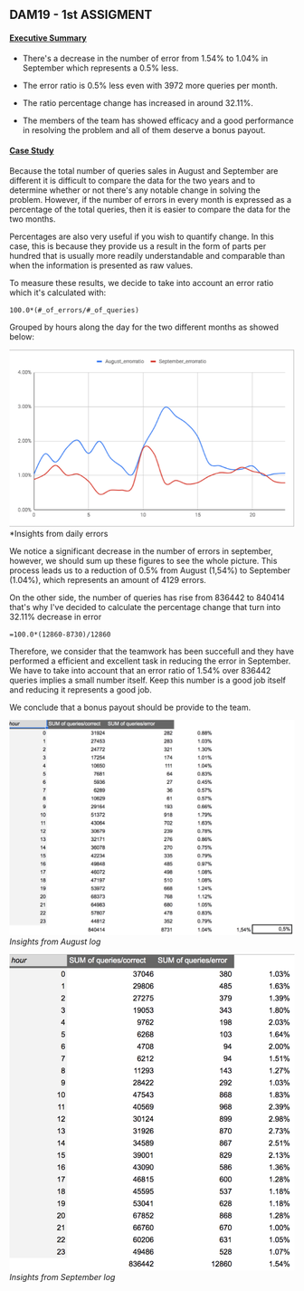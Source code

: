 ## DAM19 - 1st ASSIGMENT 

#### <u> Executive Summary </u>

* There's a decrease in the number of error from 
1.54% to 1.04% in September which represents a 0.5% less.

* The error ratio is 0.5% less even with 3972 more queries per month.

* The ratio percentage change has increased in around 32.11%.

* The members of the team has showed efficacy and a good performance in resolving the problem and all of them deserve a bonus payout.

#### <u> Case Study </u>

Because the total number of queries sales in August and September are different it is difficult to compare the data for the two years and to determine whether or not there's any notable change in solving the problem. However, if the number of errors in every month is expressed as a percentage of the total queries, then it is easier to compare the data for the two months.

Percentages are also very useful if you wish to quantify change. In this case, this is because they provide us a result in the form of parts per hundred that is usually more readily understandable and comparable than when the information is presented as raw values.

To measure these results, we decide to take into account an error ratio which it's calculated with: 

```
100.0*(#_of_errors/#_of_queries)
```

Grouped by hours along the day for the two different months as showed below:

![Chart](Chart.png)
*Insights from daily errors

We notice a significant decrease in the number of errors in september, however, we should sum up these figures to see the whole picture.
This process leads us to a reduction of 0.5% from August (1,54%) to September (1.04%), which represents an amount of 4129 errors.

On the other side, the number of queries has rise from 836442 to 840414 that's why I've decided to calculate the percentage change that turn into 32.11% decrease in error 

```
=100.0*(12860-8730)/12860
```

Therefore, we consider that the teamwork has been succefull and they have performed a efficient and excellent task in reducing the error in September. We have to take into account that an error ratio of 1.54% over 836442 queries implies a small number itself. Keep this number is a good job itself and reducing it represents a good job.

We conclude that a bonus payout should be provide to the team.

![August](table2.png)
*Insights from August log*


![September](table1.png)
*Insights from September log*










